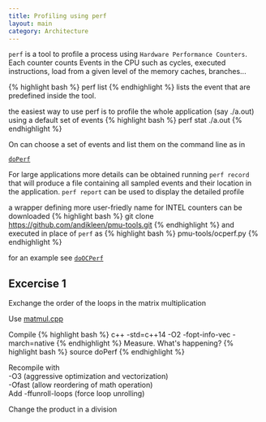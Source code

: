 ```yaml
---
title: Profiling using perf
layout: main
category: Architecture
---
```


``perf`` is a tool to profile a process using ``Hardware Performance Counters``. Each counter counts
Events in the CPU such as cycles, executed instructions, load from a given level of the memory caches,
branches...

{% highlight bash %}
perf list
{% endhighlight %}
lists the event that are predefined inside the tool.


the easiest way to use perf is to profile the whole application (say ./a.out) using a default set of events
{% highlight bash %}
perf stat ./a.out
{% endhighlight %}

On can choose a set of events and list them on the command line as in

[`doPerf`](https://github.com/infn-esc/esc15/hands-on/architecture/doPerf)

For large applications more details can be obtained running ``perf record``  that will produce a file containing all sampled events and their location in the application.
``perf report`` can be used to display the detailed profile

a wrapper defining more user-friedly name for INTEL counters can be downloaded
{% highlight bash %}
git clone https://github.com/andikleen/pmu-tools.git
{% endhighlight %}
and executed in place of `perf` as
 {% highlight bash %}
pmu-tools/ocperf.py
{% endhighlight %}

for an example see
[`doOCPerf`](https://github.com/infn-esc/esc15/hands-on/architecture/doOCPerf)


Excercise 1
-----------

Exchange the order of the loops in the matrix multiplication

Use [matmul.cpp](https://github.com/infn-esc/esc15/hands-on/architecture/matmul.cpp)

Compile
{% highlight bash %}
c++ -std=c++14 -O2 -fopt-info-vec -march=native
{% endhighlight %}
Measure. What's happening?
{% highlight bash %}
source doPerf
{% endhighlight %}

Recompile with<br>
-O3  (aggressive optimization and vectorization)<br>
-Ofast (allow reordering of math operation)<br>
Add -ffunroll-loops (force loop unrolling)

Change the product in a division
